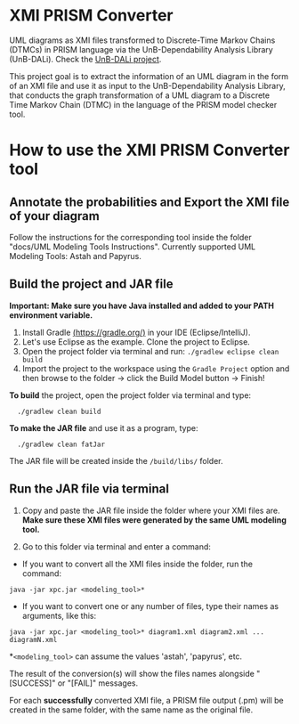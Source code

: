 # XMI PRISM Converter
UML diagrams as XMI files transformed to Discrete-Time Markov Chains (DTMCs) in PRISM language via the UnB-Dependability Analysis Library (UnB-DALi). Check the [UnB-DALi project](https://github.com/lesunb/UnB-DALi).

This project goal is to extract the information of an UML diagram in the form of an XMI file and use it as input to the UnB-Dependability Analysis Library, that conducts the graph transformation of a UML diagram to a Discrete Time Markov Chain (DTMC) in the language of the PRISM model checker tool.

# How to use the XMI PRISM Converter tool

## Annotate the probabilities and Export the XMI file of your diagram

Follow the instructions for the corresponding tool inside the folder "docs/UML Modeling Tools Instructions".
Currently supported UML Modeling Tools: Astah and Papyrus.

## Build the project and JAR file
**Important: Make sure you have Java installed and added to your PATH environment variable.**

1. Install Gradle [(https://gradle.org/)](https://gradle.org/) in your IDE (Eclipse/IntelliJ).
2. Let's use Eclipse as the example. Clone the project to Eclipse.
3. Open the project folder via terminal and run:
   `./gradlew eclipse clean build`
4. Import the project to the workspace using the `Gradle Project` option and then browse to the folder -> click the Build Model button -> Finish!

**To build** the project, open the project folder via terminal and type:
```
  ./gradlew clean build
```

**To make the JAR file** and use it as a program, type:
```
  ./gradlew clean fatJar
```

The JAR file will be created inside the `/build/libs/` folder.

## Run the JAR file via terminal

1. Copy and paste the JAR file inside the folder where your XMI files are.
**Make sure these XMI files were generated by the same UML modeling tool.**

2. Go to this folder via terminal and enter a command:
	
- If you want to convert all the XMI files inside the folder, run the command:
	
`java -jar xpc.jar <modeling_tool>*`

- If you want to convert one or any number of files, type their names as arguments, like this:

`java -jar xpc.jar <modeling_tool>* diagram1.xml diagram2.xml ... diagramN.xml`

*`<modeling_tool>` can assume the values 'astah', 'papyrus', etc.

The result of the conversion(s) will show the files names alongside "[SUCCESS]" or "[FAIL]" messages.

For each **successfully** converted XMI file, a PRISM file output (.pm) will be created in the same folder, with the same name as the original file.
